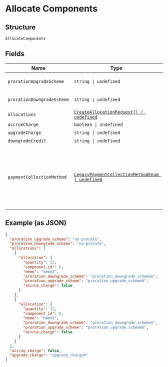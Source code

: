
# Allocate Components

## Structure

`AllocateComponents`

## Fields

| Name | Type | Tags | Description |
|  --- | --- | --- | --- |
| `prorationUpgradeScheme` | `string \| undefined` | Optional | **Default**: `'no-prorate'` |
| `prorationDowngradeScheme` | `string \| undefined` | Optional | **Default**: `'no-prorate'` |
| `allocations` | [`CreateAllocationRequest[] \| undefined`](../../doc/models/create-allocation-request.md) | Optional | - |
| `accrueCharge` | `boolean \| undefined` | Optional | - |
| `upgradeCharge` | `string \| undefined` | Optional | - |
| `downgradeCredit` | `string \| undefined` | Optional | - |
| `paymentCollectionMethod` | [`LegacyPaymentCollectionMethodEnum \| undefined`](../../doc/models/legacy-payment-collection-method-enum.md) | Optional | (Optional) If not passed, the allocation(s) will use the payment collection method on the subscription |

## Example (as JSON)

```json
{
  "proration_upgrade_scheme": "no-prorate",
  "proration_downgrade_scheme": "no-prorate",
  "allocations": [
    {
      "allocation": {
        "quantity": 32,
        "component_id": 8,
        "memo": "memo2",
        "proration_downgrade_scheme": "proration_downgrade_scheme4",
        "proration_upgrade_scheme": "proration_upgrade_scheme6",
        "accrue_charge": false
      }
    },
    {
      "allocation": {
        "quantity": 32,
        "component_id": 8,
        "memo": "memo2",
        "proration_downgrade_scheme": "proration_downgrade_scheme4",
        "proration_upgrade_scheme": "proration_upgrade_scheme6",
        "accrue_charge": false
      }
    }
  ],
  "accrue_charge": false,
  "upgrade_charge": "upgrade_charge4"
}
```

